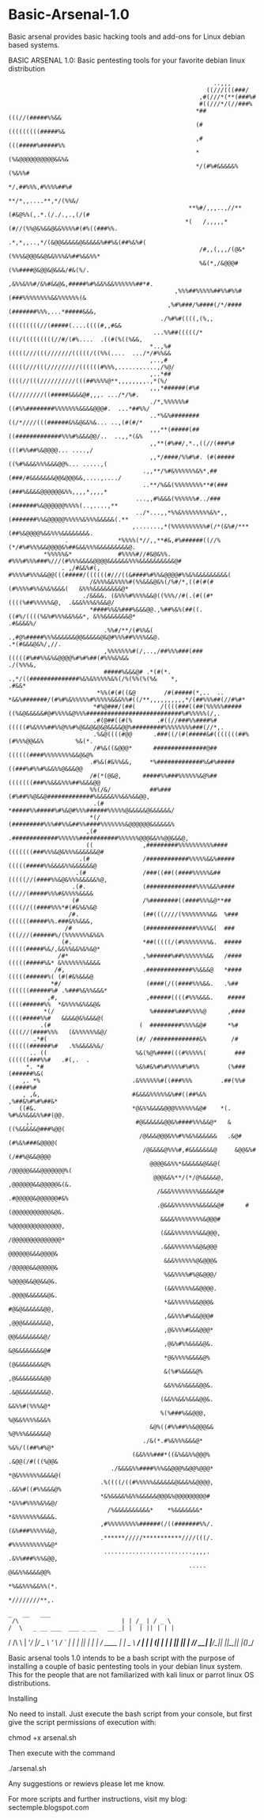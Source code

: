 # Basic-Arsenal-1.0
Basic arsenal provides basic hacking tools and add-ons for Linux debian based systems. 

BASIC ARSENAL 1.0: Basic pentesting tools for your favorite debian linux distribution

                                                              ..,,,                                                                                           
                                                            ((///(((###/                                                                                       
                                                          ,#(///*(**(###%#                                                                                     
                                                          #((///*/(//###%                                                                                    
                                                         *##(((//(#####%%&&                                                                                    
                                                         (#(((((((((#####%&                                                                                    
                                                         ,#(((#####%#####%%                                                                                    
                                                         *(%&@@@@@@@@@@&&%&                                                                                    
                                                         */(#%#&&&&&%(%&%%#                                                                                    
                                                         */,##%%%,#%%%%##%#                                                                                    
                                                        **/*,,....**,*/(%%&/                                                                                   
                                                       **%#/,,,..,//**(#&@%%(,.*.(/./.,.,(/(#                                                                  
                                                      *(   /,,,,,*(#//(%%@&%&&@&&%%%%#(#%((###%%.                                                              
                                                          .*,*,,..,*/(&@@&&&&&@&&&&&%##%&(##%&%#(                                                              
                                                          /#,,(,,,/(@&*(%%%&@@@&&@&&%%%&%##%&&%%*                                                              
                                                          %&(*,/&@@@#(%%####@&@@&@&&&/#&(%/.                                                               
                                                      ,&%%&%%#/&%#&&@&,#####%#%&&%&&%%%%%%##*#.                                                                
                                                   ,%%%##%%%%%##%%#%%#(###%%%%%%%%&&%%%%%%(&                                                                 
                                                 ,%#%###/%####(/*/####(#######%%%,...*#####&&&,                                                                
                                               ./%#%#((((,(%,,(((((((((//(#####(....((((#,,#&&                                                               
                                             ...%%##(((((/*(((/(((((((((//#/(#%....  .((#(%((%&&,                                                              
                                            *..,%#(((((///(((///////(((((/((%%(....  .../*/#%%&&                                                               
                                            ,..,#(((((///(((/////////((((((#%%%,...........,/%@/                                                               
                                            ,..*##((((//(((//////////(((##%%%%@**,,,,,,,,.,*(%/                                                                
                                            ,,,*######(#%#((////////((#####&&&&@#,,,. .../*/%#.                                                                
                                            ./*,%%%%%%#((#%%########%%%%%%%&&&&@@@#.  ...*##%%/                                                                
                                            ..*%&%########((/*////(((######&%&@&&%&... ..,(#(#/*                                                               
                                            ,,,**(#####(##((#############%%%#%&&&@@/..  ..,,*(&%                                                               
                                            ,,**(#%##/,*.,((//(###%#(((#%%##%&@@@@... ....,/                                                               
                                            ,,*/####/%%#%#. (#(#####((%#%&&&%%%&&&@@%... .....,(                                                               
                                          .,,**/%#&%%%%%%&%*,##(###/#&&&&&&&@@&@@@&&,....,..../                                                              
                                          ..**/%&&(%%%%%%%%**#(###(###%&&&&@@@@@@&%%,,,,*,,,,*                                                             
                                        ...,,#%&&&(%%%%%%#../###(#######%&@@@@@@%%%%(..,....,**                                                            
                                        ../*...,,*%%&%%%%%%%%&%*,,(#######%%&@@@@@%%%%%&%%%&&&&&(.**                                                           
                                       ,.......,*(%%%%%%%%%%#(/*(&%#/***(##%&@@@@%&&%%%&&&&&&&&.                                                           
                    .              *%%%%(*//,,**#&,#%######((//%(*/#%#%%%&&@@@@&%##&&&%%%&&&&&&&&&@.                                                           
              *%%%%%&*             #%%%%#//#&@&%%. #%%%#%%%###%///(#%%%&&&&@@@@&&&&&&%%%&&&&&&&&&&@#                                                           
                   . ,/#&&%#(,    #%%%%#%%%&&@@(((#####/((((((#///((&####%#%%&@@@@#%%&%&&&&&&&&&(                                                            
                           /&%%%&&%%%%#(%%&&&@&%(/%#/*,((#(#(#(#%%%%#%%&%&%&&&(   &%%%&&&&&&&&@*                                                             
                         ./&&&&. (&%%%#%%%%&&@((%%%//#(.(#((#*((((%##%%%%%&@,  .&&&%%%&%&&@/                                                               
                           *####%%&%###%&&&@@.,%##%&%(##((.((#%/((((%&%#%%%&&%&&*, &%%&&&&&&&@*                                                     .#&&&&%/   
                               .%%#/**/(#%%&(  .,#@%#####%%%&&&&&&@@&&&&&@&@#%%%##%%%%&&@.                                            .*(#&&&@&%/,//.      
                               ,%%%%%%%#(/,..,/##%%%###(###(((((#%##%%&%&@@@@%#%#%##(#%%%&%&&                                          ./(%%%&,                
                               #####%&&&@# .*(#(*. .,*/((##############%&%&%%%%%&%(/%(%%(%(%&    *,                                     .#&&*              
                             *%%(#(#((&@        /#(#####(*,..  ..      *&&%#######/(#%#%&%%%%%#%%%%%&&&%%#((/**,,,,,,,,,,*/(##%%%##(//#%#*                 
                            *#%@###/(##(       /((((###((##(%%%%%#####((%&@&&&&&#@#%%%%&@%%%###########################%#%%%%%(/,.                       
                            .#(@##((#(%       .#((//###%%####%#(((((#%&%%%##%%@%%#%@&&@&@&@&&&&@@%#########%%%%%%%%###(//*,.                                   
                            .%&@((((#@@      .###((/(#(#####&#(((((((##%(#%%%@@&&%         %&(*.                                                         
                            /#%&((&@@@*      ###############@##((((((####%%%%%%%%&&@&@%                                                                    
                           .#%&(#&%%&&,     *%#############%&#%#####((###%#%%#%&&%%@&&&@@                                                                    
                           /#(*(@&@,      #####%%###%%%%%%&@%##(((((((###%%&&&%%%##%&&&@@                                                                    
                           %%(/&/           ##%###(#%##%%@&&@#############%&&&&&%%&&%&&@@,                                                                   
                            .(#            *#####%%#####%#%&@#%%%######%%%%%@&&&&&@&&&&&&/                                                                   
                           *(/             (#########%%%##%%&##%%####%%%%%%%&@@@@@@&&&&&&%                                                                   
                          ,(#             .#############%%%%%%###########%%%%%%@@@&&%%@@&&&@,                                                                  
                          ((              ,#########%%%%%%%%%%####(((((((###%%%&@&%%%&&&&&&@#                                                                  
                        .(#               /############%%%%%&&%#####(((((#####%%&&&&%%&&&&&&@                                                                  
                       .(#                /###((##((####%%%%%&##(((((//(####%%&@&%%%&&&&&%@,                                                                 
                      .(#.                (##############%%%%&&%####((///(#####%%%#&%%%%&&&&                                                                 
                      (#                  /%########((####%%%&@**##((((//((####%%%*#(#&%&%&@                                                                 
                     /#.                  (##(((////(%%%%%%%%&&  %###((((((#####%%.###&%%&&&,                                                                
                    /#                    (##############%%%%&(  ###(((///(######%/(%%%%%%%&%&%                                                                
                   (#.                    *##(((((/(#%%%%%%%%&.  #####(((((#####%&/,&&%%&&%&%&@*                                                               
                  /#*                     ,%######%##%%%%%%%&&   /####(((((#####%&* &%%%%%%%&&&&                                                               
                 /#,                      .#############%%&&&@   *####(((((######%( (#(#&%&&&@                                                               
                *#/                        (####(/((####%%%&&.   .%##((((((######%# .%###%&%%&&&*                                                              
               ,#,                         ,######((((#%%%&&&.    #####((((######%%  *&%%%%&%&&@&                                                              
              *(/                           %######%###%%%%@      ,####((((#####%%#   &&&&@&%&&&@(                                                             
             .(#                         (  #########%%%%&@#      *%#((((//(####%%%   (&%%%%%%&@/                                                              
           .*#(                         (#/ /#############&%       /#((((((######%#   .%%&&&&%&/                                                               
          .. ((                         %&(%@%####(((#%%%%%(        ###((((((###%%#   .#(,.  .                                                                 
         *. *#                          %&%#&%#%#%%%%#%#%%        (%###(######%&(                                                                            
        ,. *%                          .&%%%%%%#((###%%%        .##(%%#((####%#                                                                            
        , ,&,                          #&&&&%%%%%&%##((##%&%         ,%##&%#%#%##&*                                                                          
       ((#&.                           *@&%%&&&&@@@%%%%%%&@#    *(. %#%&%&&&%%##(@@.                                                                         
         ,.                             #@&&&&&&@@&%####%%%&&@*   &((%&&&&&@###%@@(                                                                          
                                         /@&&&@@@&%%#%%&%&&&&&&   .&@#(#%&%###&@@@@(                                                                         
                                          /@&&&&@%%%#,#&&&&&&&@     &@@&%#(/##%@&&@@@@                                                                         
                                            @@@@&&%%*&&&&&&@&&@(     /@@@@@&&&@@@@@@@%(                                                                        
                                             @@@&&%**/(*/@%&&&&@,     ,@@@@@@&&@@@@@&(&.                                                                       
                                              /&&&%%%%%%%%&&&&&@#     .#@@@@@&@@@@@@#&%                                                                        
                                              .@&&&%%%%%%%&&&&&@#      #(@@@@@@@@@@@&@&.                                                                       
                                               &&&&%%%%%%%%&@@@#        %@@@@@@@@@@@@@@,                                                                       
                                               (&&&%%%%%%%&&@@@,        /@@@@@@@@@@@@@@*                                                                       
                                               .&&&%%%%%%&@&@@@          @@@@@@&&&@@@@&                                                                        
                                                &&&%%%%%%@&@@@&          /@@@@@&&@@@@@&                                                                        
                                                %&&%%%%#%@&@@@/           %@@@@&&@@&&@&.                                                                       
                                                (&&%%%%%&&@@@@.           .@@@@&&&&&&@&.                                                                       
                                                *&&%%%%%&&@@@&             #@&@&&&&&&@@,                                                                       
                                                ,&&%%%#%&&@@@#             ,@@@&&&&&&&@,                                                                       
                                                ,@&%%%#&&&@@@*              @@&&&&&&&&@/                                                                       
                                                ,@&%#%%&&&&@&.              &@&&&&&&&&@#                                                                       
                                                *@&%%%%&&&&@%               (@&&&&&&&&@%                                                                       
                                                &(%#%&&&&@%               ,@&&&&&&&&@@                                                                       
                                                &&%%&%&&&&@@&.              .&@&&&&&&&&@.                                                                      
                                               (&&%%&&%&&&@@&.               &&%%#(%%%&@*                                                                      
                                               %(%###%&&@@@,               %@&&%%%%&&&%                                                                      
                                            &@%((#%%##%%&@@@&&               %@%%%&&&&&&@                                                                      
                                          ./&(*.#%&%%%&&&@*                %&%/((##%#%@*                                                                     
                                       (&&%%%###*((&%&&%%@@@%               .&@@(/#(((%@@&                                                                     
                                 ./&&&&%%####%%%&&@@@%&@@%@@@*              *@&%%%%%%&&&&@(                                                                    
                              .%((((/((#%%%%%&&&&&&@&&&%&@@@@,              .&&%#((#%%&&&@%                                                                    
                              *&%&&&&%&%%&&&&&@@@&%@@@@@@@@@#                *&%%#%%%%&%&@/                                                                    
                                /%&&&&&&&&&&*    *%&&&&&&&*                *&%%%%%%%&&&&.                                                                    
                              ,#%%%%%%%%%######(/((#######%%/.               (&%###%%%%%&@,                                                                    
                              .******/////***********////(((/.               #%%%%%%%%%%&@*                                                                    
                               .........................,,,,.                .&%%###%%%&@@,                                                                    
                                                       .....                  @&&%%&&&&@@%                                                                     
                                                                             *%&&%%%&&%%(*.                                                                    
                                                                             *////////**,.                                                                     
                                                                                 _   __   ___  
     /\                             | | /_ | / _ \ 
    /  \   _ __ ___  ___ _ __   __ _| |  | || | | |
   / /\ \ | '__/ __|/ _ \ '_ \ / _` | |  | || | | |
  / ____ \| |  \__ \  __/ | | | (_| | |  | || |_| |
 /_/    \_\_|  |___/\___|_| |_|\__,_|_|  |_(_)___/ 
                                                   
 
 Basic arsenal tools 1.0 intends to be a bash script with the purpose of installing a couple of basic pentesting tools in your debian linux system. This for the people that are not familiarized 
 with kali linux or parrot linux OS distributions.
 
 Installing
 
 No need to install. Just execute the bash script from your console, but first give the script permissions of execution with:
 
 chmod +x arsenal.sh
 
 Then execute with the command
 
 ./arsenal.sh
 
 Any suggestions or rewievs please let me know.
 
 For more scripts and further instructions, visit my blog: sectemple.blogspot.com
                                                   
